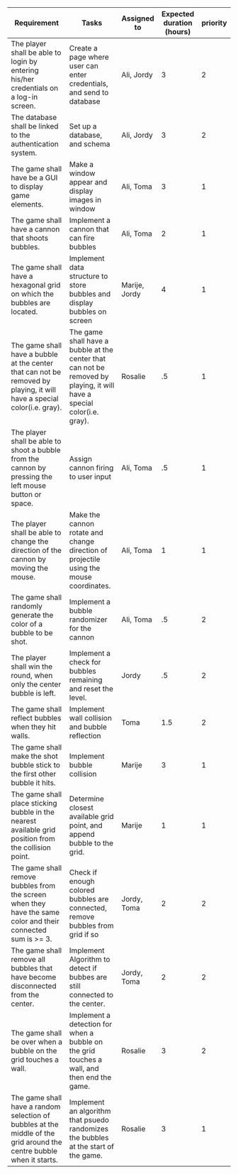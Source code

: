 | Requirement                                                  | Tasks                                                        | Assigned to   | Expected duration (hours) | priority |
| ------------------------------------------------------------ | ------------------------------------------------------------ | ------------- | ------------------------- | -------- |
| The player shall be able to login by entering his/her credentials on a log-in screen. | Create a page where user can enter credentials, and send to database | Ali, Jordy    | 3                         | 2        |
| The database shall be linked to the authentication system.   | Set up a database, and schema                                | Ali, Jordy    | 3                         | 2        |
| The game shall have be a GUI to display game elements.       | Make a window appear and display images in window            | Ali, Toma     | 3                         | 1        |
| The game shall have a cannon that shoots bubbles.            | Implement a cannon that can fire bubbles                     | Ali, Toma     | 2                         | 1        |
| The game shall have a hexagonal grid on which the bubbles are located. | Implement data structure to store bubbles and display bubbles on screen | Marije, Jordy | 4                         | 1        |
| The game shall have a bubble at the center that can not be removed by playing, it will have a special color(i.e. gray). | The game shall have a bubble at the center that can not be removed by playing, it will have a special color(i.e. gray). | Rosalie       | .5                        | 1        |
| The player shall be able to shoot a bubble from the cannon by pressing the left mouse button or space. | Assign cannon firing to user input                           | Ali, Toma     | .5                        | 1        |
| The player shall be able to change the direction of the cannon by moving the mouse. | Make the cannon rotate and change direction of projectile using the mouse coordinates. | Ali, Toma     | 1                         | 1        |
| The game shall randomly generate the color of a bubble to be shot. | Implement a bubble randomizer for the cannon                 | Ali, Toma     | .5                        | 2        |
| The player shall win the round, when only the center bubble is left. | Implement a check for bubbles remaining and reset the level. | Jordy         | .5                        | 2        |
| The game shall reflect bubbles when they hit walls.          | Implement wall collision and bubble reflection               | Toma          | 1.5                       | 2        |
| The game shall make the shot bubble stick to the first other bubble it hits. | Implement bubble collision                                   | Marije        | 3                         | 1        |
| The game shall place sticking bubble in the nearest available grid position from the collision point. | Determine closest available grid point, and append bubble to the grid. | Marije        | 1                         | 1        |
| The game shall remove bubbles from the screen when they have the same color and their connected sum is >= 3. | Check if enough colored bubbles are connected, remove bubbles from grid if so | Jordy, Toma   | 2                         | 2        |
| The game shall remove all bubbles that have become disconnected from the center. | Implement Algorithm to detect if bubbes are still connected to the center. | Jordy, Toma   | 2                         | 2        |
| The game shall be over when a bubble on the grid touches a wall. | Implement a detection for when a bubble on the grid touches a wall, and then end the game. | Rosalie       | 3                         | 2        |
| The game shall have a random selection of bubbles at the middle of the grid around the centre bubble when it starts. | Implement an algorithm that psuedo randomizes the bubbles at the start of the game. | Rosalie       | 3                         | 1        |
